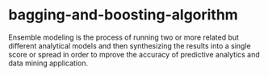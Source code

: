 # bagging-and-boosting-algorithm
Ensemble modeling is the process of running two or more related but different analytical models and then synthesizing the results into a single score or spread in order to mprove the accuracy of predictive analytics and data mining application.
